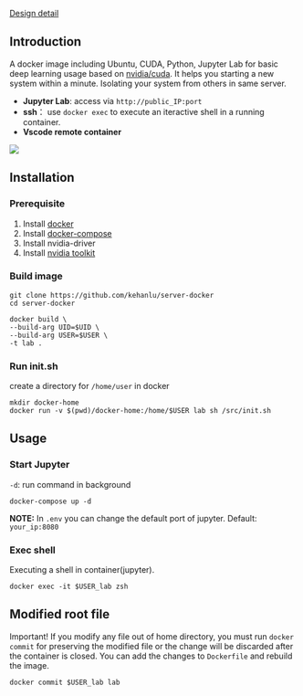 [Design detail](https://blog.hanklu.tw/post/2021/docker-for-deep-learning/)

## Introduction

A docker image including Ubuntu, CUDA, Python, Jupyter Lab for basic deep learning usage based on [nvidia/cuda](https://hub.docker.com/r/nvidia/cuda). It helps you starting a new system within a minute. Isolating your system from others in same server.

- **Jupyter Lab**: access via `http://public_IP:port`
- **ssh**： use `docker exec` to execute an iteractive shell in a running container.
- **Vscode remote container**

![](https://blog.hanklu.tw/post/cuda-docker-for-deep-learning/2021-06-26-01-11-45.png)

## Installation

### Prerequisite

1. Install [docker](https://docs.docker.com/engine/install/ubuntu/)
2. Install [docker-compose](https://docs.docker.com/compose/install/)
3. Install nvidia-driver
4. Install [nvidia toolkit](https://docs.nvidia.com/datacenter/cloud-native/container-toolkit/install-guide.html#install-guide)

### Build image

```shell
git clone https://github.com/kehanlu/server-docker
cd server-docker
```

```shell
docker build \
--build-arg UID=$UID \
--build-arg USER=$USER \
-t lab .
```

### Run init.sh

create a directory for `/home/user` in docker

```shell
mkdir docker-home
docker run -v $(pwd)/docker-home:/home/$USER lab sh /src/init.sh
```

## Usage

### Start Jupyter

`-d`: run command in background

```shell
docker-compose up -d
```

**NOTE:** In `.env` you can change the default port of jupyter. Default: `your_ip:8080`

### Exec shell

Executing a shell in container(jupyter).

```shell
docker exec -it $USER_lab zsh
```

## Modified root file

Important! If you modify any file out of home directory, you must run `docker commit` for preserving the modified file or the change will be discarded after the container is closed. You can add the changes to `Dockerfile` and rebuild the image.

```shell
docker commit $USER_lab lab
```
